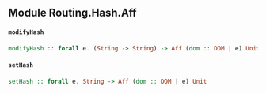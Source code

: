 ## Module Routing.Hash.Aff

#### `modifyHash`

``` purescript
modifyHash :: forall e. (String -> String) -> Aff (dom :: DOM | e) Unit
```

#### `setHash`

``` purescript
setHash :: forall e. String -> Aff (dom :: DOM | e) Unit
```


